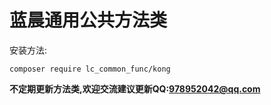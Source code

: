 # 蓝晨通用公共方法类
安装方法:
~~~
composer require lc_common_func/kong
~~~

**不定期更新方法类,欢迎交流建议更新QQ:978952042@qq.com**